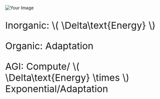 <!DOCTYPE html>
<html>
<head>
    <script src="https://polyfill.io/v3/polyfill.min.js?features=es6"></script>
    <script id="MathJax-script" async src="https://cdn.jsdelivr.net/npm/mathjax@3/es5/tex-mml-chtml.js"></script>
    <style>
        p {
            font-size: .01px; /* Adjust the font size as needed */
        }
    </style>
</head>
<body>
    <img src="https://jhustata.github.io/basic/_images/931e5210b5af8aebf9a0ddf56abccf41d6a44d371877c6f1d6db6a58d81cef4d.png" alt="Your Image">
    <p style="font-size: 30px;">Inorganic: \( \Delta\text{Energy} \)</p>
    <p style="font-size: 30px;">Organic: Adaptation</p>
    <p style="font-size: 30px;">AGI: Compute/ \( \Delta\text{Energy} \times \) Exponential/Adaptation</p>
</body>
</html>

